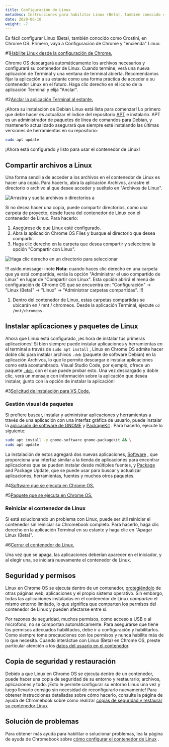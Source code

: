 ```yaml
---
title: Configuración de Linux
metadesc: Instrucciones para habilitar Linux (Beta), también conocido como Crostini, en Chrome OS para el desarrollo.
date: 2020-06-10
weight: -7
---
```


Es fácil configurar Linux (Beta), también conocido como Crostini, en Chrome OS. Primero, vaya a Configuración de Chrome y "encienda" Linux:

#1[Habilite Linux desde la configuración de Chrome.](/images/linux/getting-started/enable-linux.png)

Chrome OS descargará automáticamente los archivos necesarios y configurará su contenedor de Linux. Cuando termine, verá una nueva aplicación de Terminal y una ventana de terminal abierta. Recomendamos fijar la aplicación a su estante como una forma práctica de acceder a su contenedor Linux en el futuro. Haga clic derecho en el icono de la aplicación Terminal y elija "Anclar".

#2[Anclar la aplicación Terminal al estante.](/images/linux/getting-started/pin-to-shelf.png)

¡Ahora su instalación de Debian Linux está lista para comenzar! Lo primero que debe hacer es actualizar el índice del repositorio [APT](https://wiki.debian.org/Apt) e instalarlo. APT es un administrador de paquetes de línea de comandos para Debian, y mantenerlo actualizado asegurará que siempre esté instalando las últimas versiones de herramientas en su repositorio:

```bash
sudo apt update
```

¡Ahora está configurado y listo para usar el contenedor de Linux!

## Compartir archivos a Linux

Una forma sencilla de acceder a los archivos en el contenedor de Linux es hacer una copia. Para hacerlo, abra la aplicación Archivos, arrastre el directorio o archivo al que desee acceder y suéltelo en "Archivos de Linux".

![Arrastra y suelta archivos o directorios a](/images/linux/copy-to-linux.png)

Si no desea hacer una copia, puede compartir directorios, como una carpeta de proyecto, desde fuera del contenedor de Linux con el contenedor de Linux. Para hacerlo:

1. Asegúrese de que Linux esté configurado.
2. Abra la aplicación Chrome OS Files y busque el directorio que desea compartir.
3. Haga clic derecho en la carpeta que desea compartir y seleccione la opción "Compartir con Linux".

![Haga clic derecho en un directorio para seleccionar](/images/linux/share-with-linux.png)

!!! aside.message--note
**Nota:** cuando haces clic derecho en una carpeta que ya está compartida, verás la opción "Administrar el uso compartido de Linux" en lugar de "Compartir con Linux". Esta opción abrirá el menú de configuración de Chrome OS que se encuentra en: "Configuración" -> "Linux (Beta)" -> "Linux" -> "Administrar carpetas compartidas".
!!!

1. Dentro del contenedor de Linux, estas carpetas compartidas se ubicarán en / mnt / chromeos. Desde la aplicación Terminal, ejecute `cd /mnt/chromeos` .

## Instalar aplicaciones y paquetes de Linux

Ahora que Linux está configurado, ¡es hora de instalar tus primeras aplicaciones! Si bien siempre puede instalar aplicaciones y herramientas en el terminal a través de `sudo apt install` , Linux en Chrome OS admite hacer doble clic para instalar archivos `.deb` (paquete de software Debian) en la aplicación Archivos, lo que le permite descargar e instalar aplicaciones como está acostumbrado. Visual Studio Code, por ejemplo, ofrece un paquete [`.deb`](https://code.visualstudio.com/download), con el que puede probar esto. Una vez descargado y doble clic, verá un mensaje con información sobre la aplicación que desea instalar, ¡junto con la opción de instalar la aplicación!

#3[Solicitud de instalación para VS Code.](/images/linux/getting-started/deb-install.jpg)

### Gestión visual de paquetes

Si prefiere buscar, instalar y administrar aplicaciones y herramientas a través de una aplicación con una interfaz gráfica de usuario, puede instalar la [aplicación de software de GNOME](https://wiki.gnome.org/Apps/Software) y [PackageKit](https://www.freedesktop.org/software/PackageKit/) . Para hacerlo, ejecute lo siguiente:

```bash
sudo apt install -y gnome-software gnome-packagekit && \
sudo apt update
```

La instalación de estos agregará dos nuevas aplicaciones, [Software](#figure-4) , que proporciona una interfaz similar a la tienda de aplicaciones para encontrar aplicaciones que se pueden instalar desde múltiples fuentes, y [Package](#figure-5) and Package Update, que se puede usar para buscar y actualizar aplicaciones, herramientas, fuentes y muchos otros paquetes.

#4[Software que se ejecuta en Chrome OS.](/images/linux/getting-started/software.png)

#5[Paquete que se ejecuta en Chrome OS.](/images/linux/getting-started/package.png)

### Reiniciar el contenedor de Linux

Si está solucionando un problema con Linux, puede ser útil reiniciar el contenedor sin reiniciar su Chromebook completo. Para hacerlo, haga clic derecho en la aplicación Terminal en su estante y haga clic en "Apagar Linux (Beta)".

#6[Cerrar el contenedor de Linux.](/images/linux/getting-started/shut-down.png)

Una vez que se apaga, las aplicaciones deberían aparecer en el iniciador, y al elegir una, se iniciará nuevamente el contenedor de Linux.

## Seguridad y permisos

Linux en Chrome OS se ejecuta dentro de un contenedor, [protegiéndolo](https://support.google.com/chromebook/answer/3438631?hl={{es}}#sandboxing) de otras páginas web, aplicaciones y el propio sistema operativo. Sin embargo, todas las aplicaciones instaladas en el contenedor de Linux _comparten_ el mismo entorno limitado, lo que significa que comparten los permisos del contenedor de Linux y pueden afectarse entre sí.

Por razones de seguridad, muchos permisos, como acceso a USB o al microfono, no se comportan automáticamente. Para asegurarse que tiene los permisos adecuados habilitados, debe ir a configuración y habilitarlos. Como siempre tome precauciones con los permisos y nunca habilite más de lo que necesita. Cuando interáctue con Linux (Beta) en Chrome OS, preste particular atención a los [datos del usuario en el contenedor](/{{locale.code}}/linux/linux-on-chromeos-deep-dive#user-data-in-the-container).

## Copia de seguridad y restauración

Debido a que Linux en Chrome OS se ejecuta dentro de un contenedor, puede hacer una copia de seguridad de su entorno y restaurarlo; archivos, aplicaciones y todo. ¡Esto le permite configurar su entorno Linux una vez y luego llevarlo consigo sin necesidad de reconfigurarlo nuevamente! Para obtener instrucciones detalladas sobre cómo hacerlo, consulte la página de ayuda de Chromebook sobre cómo realizar [copias de seguridad y restaurar su contenedor Linux](https://support.google.com/chromebook/answer/9592813?hl={{es}})

## Solución de problemas

Para obtener más ayuda para habilitar o solucionar problemas, lea la página de ayuda de Chromebook sobre [cómo configurar el contenedor de Linux](https://support.google.com/chromebook/answer/9145439?hl={{locale.code}}) .
